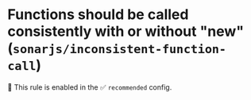 # Functions should be called consistently with or without "new" (`sonarjs/inconsistent-function-call`)

💼 This rule is enabled in the ✅ `recommended` config.

<!-- end auto-generated rule header -->

